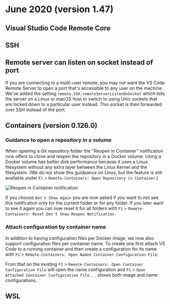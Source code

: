 # June 2020 (version 1.47)

## Visual Studio Code Remote Core

## SSH

## Remote server can listen on socket instead of port

If you are connecting to a multi-user remote, you may not want the VS Code Remote Server to open a port that's accessible to any user on the machine. We've added the setting `remote.SSH.remoteServerListenOnSocket` which tells the server on a Linux or macOS host to switch to using Unix sockets that are locked down to a particular user instead. This socket is then forwarded over SSH instead of the port.

## Containers (version 0.126.0)

### Guidance to open a repository in a volume

When opening a Git repository folder the "Reopen in Container" notification now offers to clone and reopen the repository in a Docker volume. Using a Docker volume has better disk performance because it uses a Linux filesystem without any extra layer between the Linux Kernel and the filesystem. (We do not show this guideance on Linux, but the feature is still available under `F1` > `Remote-Containers: Open Repository in Container`.)

![Reopen in Container notification](images/1_47/reopenincontainernotification.png)

If you choose `Don't Show Again` you are now asked if you want to not see this notification only for the current folder or for any folder. If you later want to see it again you can now reset it for all folders with `F1` > `Remote-Containers: Reset Don't Show Reopen Notification`.

### Attach configuration by container name

In addition to having configuration files per Docker image, we now also support configuration files per container name. To create one first attach VS Code to a running container and then create a configuration for its name with `F1` > `Remote-Containers: Open Named Container Configuration File`.

From that on the existing `F1` > `Remote-Containers: Open Container Configuration File` will open the name configuration and `F1` > `Open Attached Container Configuration File...` shows both image and name configurations.

## WSL
